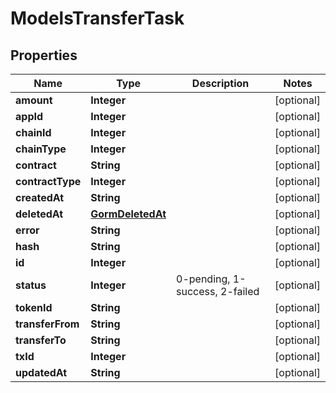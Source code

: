 

# ModelsTransferTask


## Properties

| Name | Type | Description | Notes |
|------------ | ------------- | ------------- | -------------|
|**amount** | **Integer** |  |  [optional] |
|**appId** | **Integer** |  |  [optional] |
|**chainId** | **Integer** |  |  [optional] |
|**chainType** | **Integer** |  |  [optional] |
|**contract** | **String** |  |  [optional] |
|**contractType** | **Integer** |  |  [optional] |
|**createdAt** | **String** |  |  [optional] |
|**deletedAt** | [**GormDeletedAt**](GormDeletedAt.md) |  |  [optional] |
|**error** | **String** |  |  [optional] |
|**hash** | **String** |  |  [optional] |
|**id** | **Integer** |  |  [optional] |
|**status** | **Integer** | 0-pending, 1-success, 2-failed |  [optional] |
|**tokenId** | **String** |  |  [optional] |
|**transferFrom** | **String** |  |  [optional] |
|**transferTo** | **String** |  |  [optional] |
|**txId** | **Integer** |  |  [optional] |
|**updatedAt** | **String** |  |  [optional] |



